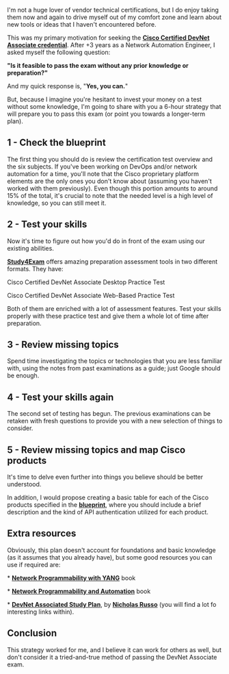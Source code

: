 <p>I&#39;m not a huge lover of vendor technical certifications, but I do enjoy taking them now and again to drive myself out of my comfort zone and learn about new tools or ideas that I haven&#39;t encountered before.</p>

<p>This was my primary motivation for seeking the <a href="https://www.study4exam.com/cisco/cisco-certified-devnet-associate-exam-questions" target="_blank"><strong>Cisco Certified&nbsp;DevNet Associate credential</strong></a>. After +3 years as a Network Automation Engineer, I asked myself the following question:</p>

<p><strong>&quot;Is it feasible to pass the exam without any prior knowledge or preparation?&quot;</strong></p>

<p>And my quick response is, &quot;<strong>Yes, you can.</strong>&quot;</p>

<p>But, because I imagine you&#39;re hesitant to invest your money on a test without some knowledge, I&#39;m going to share with you a 6-hour strategy that will prepare you to pass this exam (or point you towards a longer-term plan).</p>

<h2><strong>1 - Check the blueprint</strong></h2>

<p>The first thing you should do is review the certification test overview and the six subjects. If you&#39;ve been working on DevOps and/or network automation for a time, you&#39;ll note that the Cisco proprietary platform elements are the only ones you don&#39;t know about (assuming you haven&#39;t worked with them previously). Even though this portion amounts to around 15% of the total, it&#39;s crucial to note that the needed level is a high level of knowledge, so you can still meet it.</p>

<h2><strong>2 - Test your skills</strong></h2>

<p>Now it&#39;s time to figure out how you&#39;d do in front of the exam using our existing abilities.</p>

<p><strong><a href="https://www.study4exam.com/" target="_blank">Study4Exam</a></strong> offers amazing preparation assessment tools in two different formats. They have:</p>

<p>Cisco Certified DevNet Associate Desktop Practice Test</p>

<p>Cisco Certified DevNet Associate Web-Based Practice Test</p>

<p>Both of them are enriched with a lot of assessment features. Test your skills properly with these practice test and give them a whole lot of time after preparation.</p>

<h2><strong>3 - Review missing topics</strong></h2>

<p>Spend time investigating the topics or technologies that you are less familiar with, using the notes from past examinations as a guide; just Google should be enough.</p>

<h2><strong>4 - Test your skills again</strong></h2>

<p>The second set of testing has begun. The previous examinations can be retaken with fresh questions to provide you with a new selection of things to consider.</p>

<h2><strong>5 - Review missing topics and map Cisco products</strong></h2>

<p>It&#39;s time to delve even further into things you believe should be better understood.</p>

<p>In addition, I would propose creating a basic table for each of the Cisco products specified in the <a href="https://developer.cisco.com/certification/exam-topic-associate/" target="_blank"><strong>blueprint</strong></a>, where you should include a brief description and the kind of API authentication utilized for each product.</p>

<h2><strong>Extra resources</strong></h2>

<p>Obviously, this plan doesn&#39;t account for foundations and basic knowledge (as it assumes that you already have), but some good resources you can use if required are:</p>

<p>*&nbsp;<strong><a href="https://www.oreilly.com/library/view/network-programmability-with/9780135180471/" rel="nofollow noopener" target="_blank">Network Programmability with YANG</a></strong>&nbsp;book</p>

<p>*&nbsp;<strong><a href="https://www.oreilly.com/library/view/network-programmability-and/9781491931240/" rel="nofollow noopener" target="_blank">Network Programmability and Automation</a></strong>&nbsp;book</p>

<p>*&nbsp;<strong><a href="http://njrusmc.net/jobaid/devasc_studyplan.xlsx" rel="nofollow noopener" target="_blank">DevNet Associated Study Plan</a></strong>, by&nbsp;<strong><a href="https://twitter.com/nickrusso42518" rel="nofollow noopener" target="_blank">Nicholas Russo</a></strong>&nbsp;(you will find a lot fo interesting links within).</p>

<h2><b>Conclusion</b></h2>

<p>This strategy worked for me, and I believe it can work for others as well, but don&#39;t consider it a tried-and-true method of passing the DevNet Associate exam.</p>

